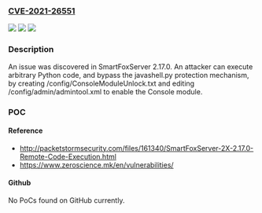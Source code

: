 ### [CVE-2021-26551](https://cve.mitre.org/cgi-bin/cvename.cgi?name=CVE-2021-26551)
![](https://img.shields.io/static/v1?label=Product&message=n%2Fa&color=blue)
![](https://img.shields.io/static/v1?label=Version&message=n%2Fa&color=blue)
![](https://img.shields.io/static/v1?label=Vulnerability&message=n%2Fa&color=brighgreen)

### Description

An issue was discovered in SmartFoxServer 2.17.0. An attacker can execute arbitrary Python code, and bypass the javashell.py protection mechanism, by creating /config/ConsoleModuleUnlock.txt and editing /config/admin/admintool.xml to enable the Console module.

### POC

#### Reference
- http://packetstormsecurity.com/files/161340/SmartFoxServer-2X-2.17.0-Remote-Code-Execution.html
- https://www.zeroscience.mk/en/vulnerabilities/

#### Github
No PoCs found on GitHub currently.

